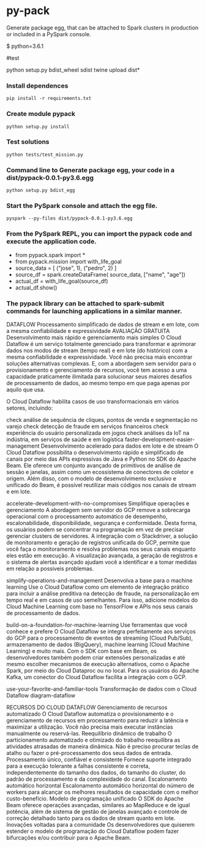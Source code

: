 # py-pack  

Generate package egg, that can be attached to Spark clusters in production or included in a PySpark console.

$ python=3.6.1

#test

python setup.py bdist_wheel sdist
twine upload dist\*

### Install dependences
	pip install -r requirements.txt

### Create module pypack
	python setup.py install

### Test solutions 
	python tests/test_mission.py 

### Command line to Generate package egg, your code in a dist/pypack-0.0.1-py3.6.egg 
	python setup.py bdist_egg

### Start the PySpark console and attach the egg file.
	pyspark --py-files dist/pypack-0.0.1-py3.6.egg


### From the PySpark REPL, you can import the pypack code and execute the application code.

+ from pypack.spark import *
+ from pypack.mission import with_life_goal
+ source_data = [ ("jose", 1), ("pedro", 2) ]
+ source_df = spark.createDataFrame( source_data, ["name", "age"])
+ actual_df = with_life_goal(source_df)
+ actual_df.show()



### The pypack library can be attached to spark-submit commands for launching applications in a similar manner.



DATAFLOW
Processamento simplificado de dados de stream e em lote, com a mesma confiabilidade e expressividade
AVALIAÇÃO GRATUITA
Desenvolvimento mais rápido e gerenciamento mais simples
O Cloud Dataflow é um serviço totalmente gerenciado para transformar e aprimorar dados nos modos de stream (tempo real) e em lote (do histórico) com a mesma confiabilidade e expressividade. Você não precisa mais encontrar soluções alternativas complexas. E, com a abordagem sem servidor para o provisionamento e gerenciamento de recursos, você tem acesso a uma capacidade praticamente ilimitada para solucionar seus maiores desafios de processamento de dados, ao mesmo tempo em que paga apenas por aquilo que usa.

O Cloud Dataflow habilita casos de uso transformacionais em vários setores, incluindo:

check análise de sequência de cliques, pontos de venda e segmentação no varejo
check detecção de fraude em serviços financeiros
check experiência do usuário personalizada em jogos
check análises da IoT na indústria, em serviços de saúde e em logística
faster-development-easier-management
Desenvolvimento acelerado para dados em lote e de stream
O Cloud Dataflow possibilita o desenvolvimento rápido e simplificado de canais por meio das APIs expressivas de Java e Python no SDK do Apache Beam. Ele oferece um conjunto avançado de primitivos de análise de sessão e janelas, assim como um ecossistema de conectores de coletor e origem. Além disso, com o modelo de desenvolvimento exclusivo e unificado do Beam, é possível reutilizar mais códigos nos canais de stream e em lote.

accelerate-development-with-no-compromises
Simplifique operações e gerenciamento
A abordagem sem servidor do GCP remove a sobrecarga operacional com o processamento automático de desempenho, escalonabilidade, disponibilidade, segurança e conformidade. Desta forma, os usuários podem se concentrar na programação em vez de precisar gerenciar clusters de servidores. A integração com o Stackdriver, a solução de monitoramento e geração de registros unificada do GCP, permite que você faça o monitoramento e resolva problemas nos seus canais enquanto eles estão em execução. A visualização avançada, a geração de registros e o sistema de alertas avançado ajudam você a identificar e a tomar medidas em relação a possíveis problemas.

simplify-operations-and-management
Desenvolva a base para o machine learning
Use o Cloud Dataflow como um elemento de integração prático para incluir a análise preditiva na detecção de fraude, na personalização em tempo real e em casos de uso semelhantes. Para isso, adicione modelos do Cloud Machine Learning com base no TensorFlow e APIs nos seus canais de processamento de dados.

build-on-a-foundation-for-machine-learning
Use ferramentas que você conhece e prefere
O Cloud Dataflow se integra perfeitamente aos serviços do GCP para o processamento de eventos de streaming (Cloud Pub/Sub), armazenamento de dados (BigQuery), machine learning (Cloud Machine Learning) e muito mais. Com o SDK com base em Beam, os desenvolvedores também podem criar extensões personalizadas e até mesmo escolher mecanismos de execução alternativos, como o Apache Spark, por meio do Cloud Dataproc ou no local. Para os usuários do Apache Kafka, um conector do Cloud Dataflow facilita a integração com o GCP.

use-your-favorite-and-familiar-tools
Transformação de dados com o Cloud Dataflow
diagram-dataflow

RECURSOS DO CLOUD DATAFLOW
Gerenciamento de recursos automatizado
O Cloud Dataflow automatiza o provisionamento e o gerenciamento de recursos em processamento para reduzir a latência e maximizar a utilização. Você não precisa mais executar instâncias manualmente ou reservá-las.
Reequilíbrio dinâmico de trabalho
O particionamento automatizado e otimizado do trabalho reequilibra as atividades atrasadas de maneira dinâmica. Não é preciso procurar teclas de atalho ou fazer o pré-processamento dos seus dados de entrada.
Processamento único, confiável e consistente
Fornece suporte integrado para a execução tolerante a falhas consistente e correta, independentemente do tamanho dos dados, do tamanho do cluster, do padrão de processamento e da complexidade do canal.
Escalonamento automático horizontal
Escalonamento automático horizontal do número de workers para alcançar os melhores resultados de capacidade com o melhor custo-benefício.
Modelo de programação unificado
O SDK do Apache Beam oferece operações avançadas, similares ao MapReduce e de igual potência, além de sistema de gestão de janelas avançado e controle de correção detalhado tanto para os dados de stream quanto em lote.
Inovações voltadas para a comunidade
Os desenvolvedores que quiserem estender o modelo de programação do Cloud Dataflow podem fazer bifurcações e/ou contribuir para o Apache Beam.